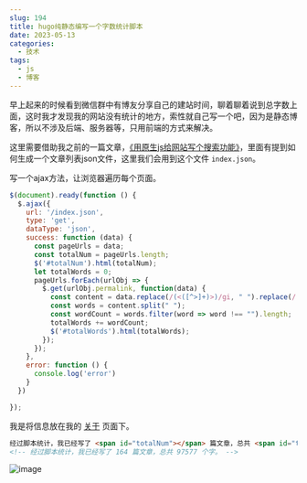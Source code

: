 ```yaml
---
slug: 194
title: hugo纯静态编写一个字数统计脚本
date: 2023-05-13
categories: 
  - 技术
tags: 
  - js
  - 博客
---
```


早上起来的时候看到微信群中有博友分享自己的建站时间，聊着聊着说到总字数上面，这时我才发现我的网站没有统计的地方，索性就自己写一个吧，因为是静态博客，所以不涉及后端、服务器等，只用前端的方式来解决。

这里需要借助我之前的一篇文章，[《用原生js给网站写个搜索功能》](/blog/189.html/)，里面有提到如何生成一个文章列表json文件，这里我们会用到这个文件 `index.json`。

写一个ajax方法，让浏览器遍历每个页面。

```js
$(document).ready(function () {
  $.ajax({
    url: '/index.json',
    type: 'get',
    dataType: 'json',
    success: function (data) {
      const pageUrls = data;
      const totalNum = pageUrls.length;
      $('#totalNum').html(totalNum);
      let totalWords = 0;
      pageUrls.forEach(urlObj => {
        $.get(urlObj.permalink, function(data) {
          const content = data.replace(/(<([^>]+)>)/gi, " ").replace(/[^\w\s]/gi, " ");
          const words = content.split(" ");
          const wordCount = words.filter(word => word !== "").length;
          totalWords += wordCount;
          $('#totalWords').html(totalWords);
        });
      });
    },
    error: function () {
      console.log('error')
    }
  })

});
```

我是将信息放在我的 [关于](/about/) 页面下。

```md
经过脚本统计，我已经写了 <span id="totalNum"></span> 篇文章，总共 <span id="totalWords"></span> 个字。
<!-- 经过脚本统计，我已经写了 164 篇文章，总共 97577 个字。 -->
```

![image](https://imgurl.zishu.me/images/2023/05/13/645f33d7e3209.webp)
